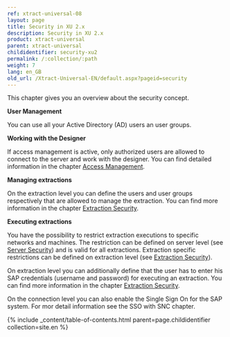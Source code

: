 ```yaml
---
ref: xtract-universal-08
layout: page
title: Security in XU 2.x
description: Security in XU 2.x
product: xtract-universal
parent: xtract-universal
childidentifier: security-xu2
permalink: /:collection/:path
weight: 7
lang: en_GB
old_url: /Xtract-Universal-EN/default.aspx?pageid=security
---
```


This chapter gives you an overview about the security concept.

**User Management**

You can use all your Active Directory (AD) users an user groups.

**Working with the Designer** 

If access management is active, only authorized users are allowed to connect to the server and work with the designer. You can find detailed information in the chapter [Access Management](./security-xu2/access-management).

**Managing extractions**

On the extraction level you can define the users and user groups respectively that are allowed to manage the extraction. You can find more information in the chapter [Extraction Security](./security-xu2/extraction-security).

**Executing extractions**

You have the possibility to restrict extraction executions to specific networks and machines. The restriction can be defined on server level (see [Server Security](./security-xu2/server-security)) and is valid for all extractions. Extraction specific restrictions can be defined on extraction level (see [Extraction Security](./security-xu2/extraction-security)).

On extraction level you can additionally define that the user has to enter his SAP credentials (username and password) for executing an extraction. You can find more information in the chapter [Extraction Security](./security-xu2/extraction-security).

On the connection level you can also enable the Single Sign On for the SAP system. For mor detail information see the SSO with SNC chapter.


{% include _content/table-of-contents.html parent=page.childidentifier collection=site.en %}
<!--stackedit_data:
eyJoaXN0b3J5IjpbOTUxNjA2NzJdfQ==
-->
